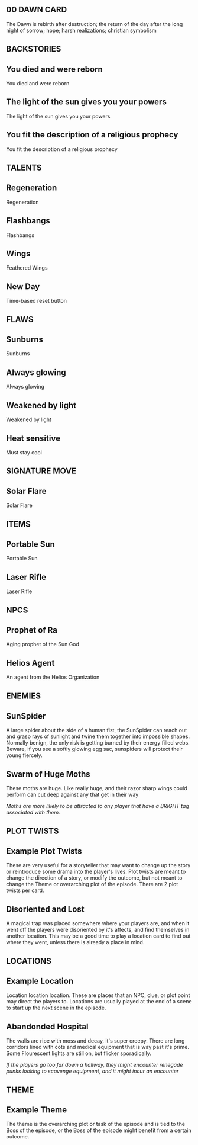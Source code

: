 00 DAWN CARD
---
The Dawn is rebirth after destruction; the return of the day after the long night of sorrow; hope; harsh realizations; christian symbolism

BACKSTORIES
---
## You died and were reborn
You died and were reborn

## The light of the sun gives you your powers
The light of the sun gives you your powers

## You fit the description of a religious prophecy
You fit the description of a religious prophecy

TALENTS
---
## Regeneration
Regeneration

## Flashbangs
Flashbangs

## Wings
Feathered Wings

## New Day
Time-based reset button

FLAWS
---
## Sunburns
Sunburns

## Always glowing
Always glowing

## Weakened by light
Weakened by light

## Heat sensitive
Must stay cool


SIGNATURE MOVE
---
## Solar Flare
Solar Flare


ITEMS
---
## Portable Sun
Portable Sun

## Laser Rifle
Laser Rifle


NPCS
---
## Prophet of Ra
Aging prophet of the Sun God

## Helios Agent
An agent from the Helios Organization



ENEMIES
---
## SunSpider
A large spider about the side of a human fist, the SunSpider can reach out and grasp rays of sunlight and twine them together into impossible shapes. Normally benign, the only risk is getting burned by their energy filled webs. Beware, if you see a softly glowing egg sac, sunspiders will protect their young fiercely.

## Swarm of Huge Moths
These moths are huge. Like really huge, and their razor sharp wings could perform can cut deep against any that get in their way

_Moths are more likely to be attracted to any player that have a *BRIGHT* tag associated with them._


PLOT TWISTS
---
## Example Plot Twists
These are very useful for a storyteller that may want to change up the story or reintroduce some drama into the player's lives. Plot twists are meant to change the direction of a story, or modify the outcome, but not meant to change the Theme or overarching plot of the episode. There are 2 plot twists per card.

## Disoriented and Lost
A magical trap was placed somewhere where your players are, and when it went off the players were disoriented by it's affects, and find themselves in another location. This may be a good time to play a location card to find out where they went, unless there is already a place in mind.


LOCATIONS
---
## Example Location
Location location location. These are places that an NPC, clue, or plot point may direct the players to. Locations are usually played at the end of a scene to start up the next scene in the episode.

## Abandonded Hospital
The walls are ripe with moss and decay, it's super creepy. There are long corridors lined with cots and medical equipment that is way past it's prime. Some Flourescent lights are still on, but flicker sporadically.

_If the players go too far down a hallway, they might encounter renegade punks looking to scavenge equipment, and it might incur an encounter_


THEME
---
## Example Theme
The theme is the overarching plot or task of the episode and is tied to the Boss of the episode, or the Boss of the episode might benefit from a certain outcome.
